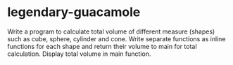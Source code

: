 # legendary-guacamole
 Write a program to calculate total volume of different measure (shapes) such as cube, sphere, cylinder and cone. Write separate functions as inline functions for each shape and return their volume to main for total calculation. Display total volume in main function.
